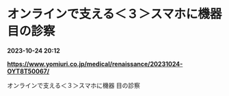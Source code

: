 # オンラインで支える＜３＞スマホに機器 目の診察

**2023-10-24 20:12**

**https://www.yomiuri.co.jp/medical/renaissance/20231024-OYT8T50067/**

オンラインで支える＜３＞スマホに機器 目の診察